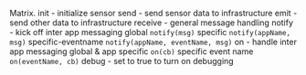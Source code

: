 Matrix.
  init - initialize sensor
  send - send sensor data to infrastructure
  emit - send other data to infrastructure
  receive - general message handling
  notify - kick off inter app messaging
    global `notify(msg)`
    specific `notify(appName, msg)`
    specific-eventname `notify(appName, eventName, msg)`
  on - handle inter app messaging
    global & app specific `on(cb)`
    specific event name `on(eventName, cb)`
  debug - set to true to turn on debugging
